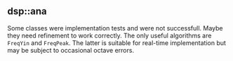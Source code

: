 ## dsp::ana

Some classes were implementation tests and were not successfull.
Maybe they need refinement to work correctly.
The only useful algorithms are `FreqYin` and `FreqPeak`.
The latter is suitable for real-time implementation but may be subject to occasional octave errors.

